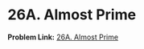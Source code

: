 # 26A. Almost Prime
**Problem Link:** [26A. Almost Prime](https://codeforces.com/problemset/problem/26/A)
